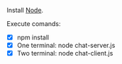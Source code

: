 Install [Node](https://nodejs.org).

Execute comands:

- [x] npm install
- [x] One terminal: node chat-server.js
- [x] Two terminal: node chat-client.js
